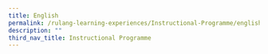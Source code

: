 ```yaml
---
title: English
permalink: /rulang-learning-experiences/Instructional-Programme/english
description: ""
third_nav_title: Instructional Programme
---
```


